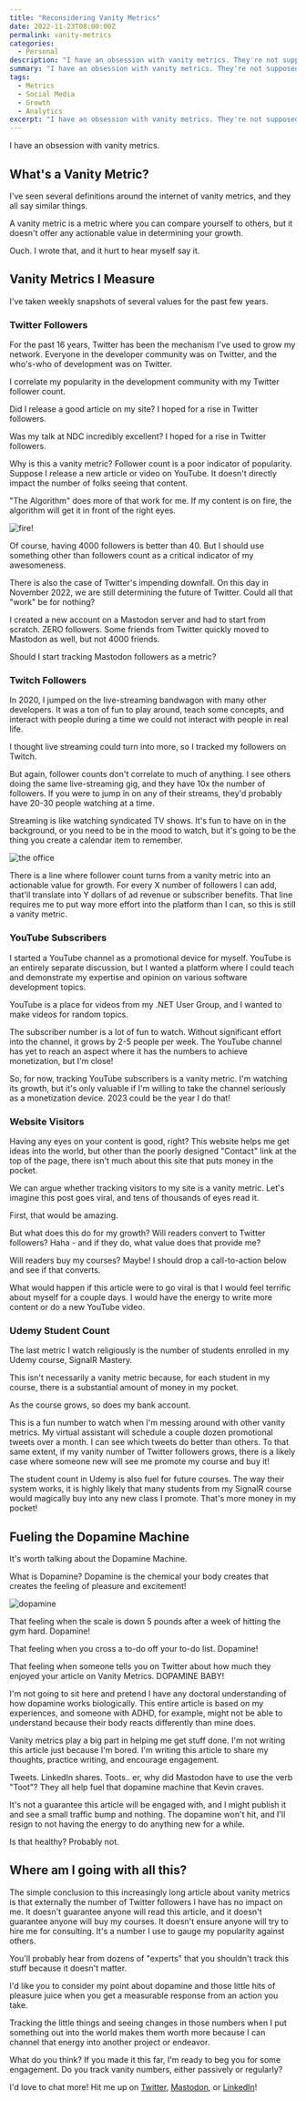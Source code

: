 ```yaml
---
title: "Reconsidering Vanity Metrics"
date: 2022-11-23T08:00:00Z
permalink: vanity-metrics
categories:
  - Personal
description: "I have an obsession with vanity metrics. They're not supposed to be useful, but I think there is an excellent argument for tracking them."
summary: "I have an obsession with vanity metrics. They're not supposed to be useful, but I think there is an excellent arguement for tracking them."
tags:
  - Metrics
  - Social Media
  - Growth
  - Analytics
excerpt: "I have an obsession with vanity metrics. They're not supposed to be useful, but I think there is an excellent arguement for tracking them."
---
```

I have an obsession with vanity metrics.

## What's a Vanity Metric?

I've seen several definitions around the internet of vanity metrics, and they all say similar things.

A vanity metric is a metric where you can compare yourself to others, but it doesn't offer any actionable value in determining your growth.

Ouch.    I wrote that, and it hurt to hear myself say it.  

## Vanity Metrics I Measure

I've taken weekly snapshots of several values for the past few years.

### Twitter Followers
For the past 16 years, Twitter has been the mechanism I've used to grow my network.    Everyone in the developer community was on Twitter, and the who's-who of development was on Twitter.

I correlate my popularity in the development community with my Twitter follower count.  

Did I release a good article on my site?    I hoped for a rise in Twitter followers.

Was my talk at NDC incredibly excellent?    I hoped for a rise in Twitter followers.

Why is this a vanity metric?    Follower count is a poor indicator of popularity.    Suppose I release a new article or video on YouTube.    It doesn't directly impact the number of folks seeing that content.

"The Algorithm" does more of that work for me.    If my content is on fire, the algorithm will get it in front of the right eyes.

![fire!](https://media.giphy.com/media/3o72FfM5HJydzafgUE/giphy.gif)

Of course, having 4000 followers is better than 40.    But I should use something other than followers count as a critical indicator of my awesomeness.

There is also the case of Twitter's impending downfall.    On this day in November 2022, we are still determining the future of Twitter.    Could all that "work" be for nothing?

I created a new account on a Mastodon server and had to start from scratch.    ZERO followers.    Some friends from Twitter quickly moved to Mastodon as well, but not 4000 friends.

Should I start tracking Mastodon followers as a metric?

### Twitch Followers
In 2020, I jumped on the live-streaming bandwagon with many other developers.    It was a ton of fun to play around, teach some concepts, and interact with people during a time we could not interact with people in real life.

I thought live streaming could turn into more, so I tracked my followers on Twitch.  

But again, follower counts don't correlate to much of anything.    I see others doing the same live-streaming gig, and they have 10x the number of followers.    If you were to jump in on any of their streams, they'd probably have 20-30 people watching at a time.  

Streaming is like watching syndicated TV shows. It's fun to have on in the background, or you need to be in the mood to watch, but it's going to be the thing you create a calendar item to remember.

![the office](https://media.giphy.com/media/U4DswrBiaz0p67ZweH/giphy.gif)

There is a line where follower count turns from a vanity metric into an actionable value for growth.    For every X number of followers I can add, that'll translate into Y dollars of ad revenue or subscriber benefits.    That line requires me to put way more effort into the platform than I can, so this is still a vanity metric.

### YouTube Subscribers 
I started a YouTube channel as a promotional device for myself.    YouTube is an entirely separate discussion, but I wanted a platform where I could teach and demonstrate my expertise and opinion on various software development topics.

YouTube is a place for videos from my .NET User Group, and I wanted to make videos for random topics.

The subscriber number is a lot of fun to watch.    Without significant effort into the channel, it grows by 2-5 people per week.    The YouTube channel has yet to reach an aspect where it has the numbers to achieve monetization, but I'm close!  

So, for now, tracking YouTube subscribers is a vanity metric.    I'm watching its growth, but it's only valuable if I'm willing to take the channel seriously as a monetization device. 2023 could be the year I do that!

### Website Visitors 
Having any eyes on your content is good, right?    This website helps me get ideas into the world, but other than the poorly designed "Contact" link at the top of the page, there isn't much about this site that puts money in the pocket.

We can argue whether tracking visitors to my site is a vanity metric.    Let's imagine this post goes viral, and tens of thousands of eyes read it.  

First, that would be amazing.

But what does this do for my growth?    Will readers convert to Twitter followers?    Haha - and if they do, what value does that provide me?  

Will readers buy my courses?    Maybe!    I should drop a call-to-action below and see if that converts.


What would happen if this article were to go viral is that I would feel terrific about myself for a couple days.    I would have the energy to write more content or do a new YouTube video.

### Udemy Student Count
The last metric I watch religiously is the number of students enrolled in my Udemy course, SignalR Mastery.

This isn't necessarily a vanity metric because, for each student in my course, there is a substantial amount of money in my pocket.

As the course grows, so does my bank account.

This is a fun number to watch when I'm messing around with other vanity metrics. My virtual assistant will schedule a couple dozen promotional tweets over a month. I can see which tweets do better than others. To that same extent, if my vanity number of Twitter followers grows, there is a likely case where someone new will see me promote my course and buy it!

The student count in Udemy is also fuel for future courses. The way their system works, it is highly likely that many students from my SignalR course would magically buy into any new class I promote. That's more money in my pocket!

## Fueling the Dopamine Machine
It's worth talking about the Dopamine Machine.  

What is Dopamine? Dopamine is the chemical your body creates that creates the feeling of pleasure and excitement!

![dopamine](https://media.giphy.com/media/wpkOy0WHt58QBbuWco/giphy.gif)

That feeling when the scale is down 5 pounds after a week of hitting the gym hard. Dopamine!

That feeling when you cross a to-do off your to-do list. Dopamine!

That feeling when someone tells you on Twitter about how much they enjoyed your article on Vanity Metrics. DOPAMINE BABY!

I'm not going to sit here and pretend I have any doctoral understanding of how dopamine works biologically. This entire article is based on my experiences, and someone with ADHD, for example, might not be able to understand because their body reacts differently than mine does.

Vanity metrics play a big part in helping me get stuff done. I'm not writing this article just because I'm bored. I'm writing this article to share my thoughts, practice writing, and encourage engagement.

Tweets. LinkedIn shares. Toots.. er, why did Mastodon have to use the verb "Toot"? They all help fuel that dopamine machine that Kevin craves.

It's not a guarantee this article will be engaged with, and I might publish it and see a small traffic bump and nothing. The dopamine won't hit, and I'll resign to not having the energy to do anything new for a while.

Is that healthy? Probably not.

## Where am I going with all this?
The simple conclusion to this increasingly long article about vanity metrics is that externally the number of Twitter followers I have has no impact on me. It doesn't guarantee anyone will read this article, and it doesn't guarantee anyone will buy my courses. It doesn't ensure anyone will try to hire me for consulting. It's a number I use to gauge my popularity against others.

You'll probably hear from dozens of "experts" that you shouldn't track this stuff because it doesn't matter.

I'd like you to consider my point about dopamine and those little hits of pleasure juice when you get a measurable response from an action you take.  

Tracking the little things and seeing changes in those numbers when I put something out into the world makes them worth more because I can channel that energy into another project or endeavor.

What do you think? If you made it this far, I'm ready to beg you for some engagement. Do you track vanity numbers, either passively or regularly?

I'd love to chat more! Hit me up on [Twitter](https://twitter.com/1kevgriff), [Mastodon](https://bbiz.io/@1kevgriff), or [LinkedIn](https://linkedin.com/in/1kevgriff)!
